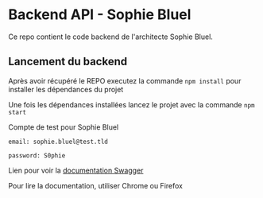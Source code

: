# Backend API - Sophie Bluel

Ce repo contient le code backend de l'architecte Sophie Bluel. 

## Lancement du backend

Après avoir récupéré le REPO executez la commande `npm install` pour installer les dépendances du projet

Une fois les dépendances installées lancez le projet avec la commande `npm start`

Compte de test pour Sophie Bluel

```
email: sophie.bluel@test.tld 

password: S0phie 
```
Lien pour voir la
[documentation Swagger](http://localhost:5678/api-docs/)

Pour lire la documentation, utiliser Chrome ou Firefox
